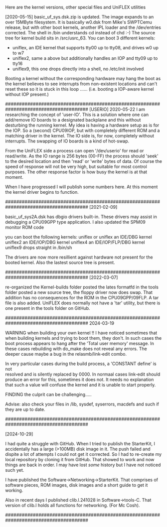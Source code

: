 Here are the kernel versions, other special files and UniFLEX utilities


[2020-05-15]
basic_uf_sys.dsk.zip is updated. The image expands to an over 15MByte filesystem. It is basically w0.dsk from Mike's SWPTCemu release, but with other boot kernels, another IPL loader and the /dev/entries corrected.
The shell in /bin understands cd instead of chd :-)
The source tree for kernel build sits in /src/usrc_63.
You can boot 3 different kernels:
* uniflex, an IDE kernel that supports tty00 up to tty08, and drives w0 up to w7
* uniflex2, same a above but additionally handles an IOP and tty09 up to tty16
* uniflex9, this one drops directly into a shell, no /etc/init involved

Booting a kernel without the corresponding hardware may hang the boot as the kernel believes to see interrupts
from non-existent locations and can't reset these so it is stuck in this loop ...... 
(i.e. booting a IOP-aware kernel without IOP present.)

######################################################################################
[USERIO]   2020-05-22
I am researching the concept of 'user-IO'. This is a solution where one can add/remove IO boards to a designated backplane and 
this without desturbing the running kernel. My idea is having a hardware setup as is for the IOP. So a (second) CPU09IOP, but
with completely different ROM and a matching driver in the kernel. The IO side is, for now, completely without interrupts.
The swapping of IO boards is a kind of hot-swap.

From the UniFLEX side a process can open '/dev/userio' for read or read/write. As the IO range is 256 bytes (00-FF) the process
should 'seek' to the desired location and then 'read' or 'write' bytes of data. Of course the speed of response will not be 
very high, but suitable for most control purposes. The other response factor is how busy the kernel is at that moment.

When I have progressed I will publish some numbers here. At this moment the kernel driver begins to function.

######################################################################################
[2021-02-09]

basic_uf_sys2A.dsk has dbgio drivers built-in. These drivers may assist in debugging a CPU09GPP type application. I also
updated the SPM09 monitor ROM code

you can boot the following kernels:
uniflex or uniflex   an IDE/DBG kernel
uniflex2             an IDE/IOP/DBG kernel
uniflex4             an IDE/IOP/FLP/DBG kernel
uniflex9             drops straight in /bin/sh

The drivers are now more resillient against hardware not present for the booted kernel.
Also the lastest source tree is present.

######################################################################################
[2022-03-07]

re-organized the Kernel-builds folder
posted the lates formatfd in the tools folder
posted a new source tree, the floppy driver now does swap. That addition has
no consequences for the ROM in the CPU09GPP/09FLP. A tar file is also added.
UniFLEX does normally not have a 'tar' utility, but there is one present in 
the tools folder on GitHub. 

######################################################################################
2024-03-19

WARNING when building your own kernel !!  I have noticed sometimes that when building
kernels and trying to boot them, they don't. In such cases the boot process appears to
hang after the 'Total user memory' message. In these cases rebuilding with do_make 
does not reveal any errors. The deeper cause maybe a bug in the relasmb/link-edit combo.

In very particular cases during the build process, a 'CONSTANT define' is not  
resolved and is silently replaced by 0000. In normaal cases link-edit should produce an
error for this, sometimes it does not. It needs no explanation that such a value
will confuse the kernel and it is unable to start properly. 

FINDING the culprit can be challenging.....  

Advise: also check your files in /lib, sysdef, syserrors, macdefs and such if they 
are up to date.
  
######################################################################################

[2024-10-29]

I had quite a struggle with GitHub. When I tried to publish the StarterKit, I accidentally
has a large (>100MB) disk image in it. The push failed and dispite a lot of attempts
I could not get it corrected. So I had to re-create my local repository by cloning it
from GitHub. That showed to work and now things are back in order. I may have lost _some_ 
history but I have not noticed such yet.

I have published the Software->Networking->StarterKit. That comprises of software pieces,
ROM images, disk images and a short guide to get it working.

Also in recent days I published clib.l.241028 in Software->tools-C. That version of clib.l
holds all functions for networking. (For Mc Cosh).


######################################################################################

